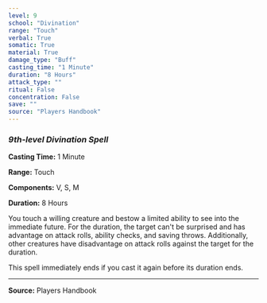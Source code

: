 ```yaml
---
level: 9
school: "Divination"
range: "Touch"
verbal: True
somatic: True
material: True
damage_type: "Buff"
casting_time: "1 Minute"
duration: "8 Hours"
attack_type: ""
ritual: False
concentration: False
save: ""
source: "Players Handbook"
---
```


### *9th-level Divination Spell*

**Casting Time:** 1 Minute

**Range:** Touch

**Components:** V, S, M

**Duration:** 8 Hours

You touch a willing creature and bestow a limited ability to see into the immediate future. For the duration, the target can't be surprised and has advantage on attack rolls, ability checks, and saving throws. Additionally, other creatures have disadvantage on attack rolls against the target for the duration.
 
 This spell immediately ends if you cast it again before its duration ends.

---
**Source:** Players Handbook
